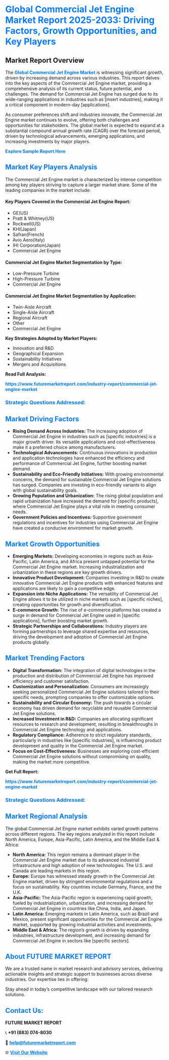 <h1 style="color: #007BFF;">Global Commercial Jet Engine Market Report 2025-2033: Driving Factors, Growth Opportunities, and Key Players</h1>

<section id="overview">
<h2>Market Report Overview</h2>
<p>The <a href="https://www.futuremarketreport.com/industry-report/commercial-jet-engine-market" style="color: #007BFF; text-decoration: none;"><strong>Global Commercial Jet Engine Market</strong></a> is witnessing significant growth, driven by increasing demand across various industries. This report delves into the key aspects of the Commercial Jet Engine market, providing a comprehensive analysis of its current status, future potential, and challenges. The demand for Commercial Jet Engine has surged due to its wide-ranging applications in industries such as [insert industries], making it a critical component in modern-day [applications].</p>
<p>As consumer preferences shift and industries innovate, the Commercial Jet Engine market continues to evolve, offering both challenges and opportunities for stakeholders. The global market is expected to expand at a substantial compound annual growth rate (CAGR) over the forecast period, driven by technological advancements, emerging applications, and increasing investments by major players.</p>
</section>

<section id="overview">
<p><a href="https://www.futuremarketreport.com/request-sample/reportId=106551" style="color: #007BFF; text-decoration: none;"><strong>Explore Sample Report Here</strong></a></p>
</section>

<section id="key-players">
<h2 style="color: #007BFF;">Market Key Players Analysis</h2>
<p>The Commercial Jet Engine market is characterized by intense competition among key players striving to capture a larger market share. Some of the leading companies in the market include:</p>
<h4>Key Players Covered in the Commercial Jet Engine Report:</h4>
<ul><li>GE(US)</li><li>Pratt &amp; Whitney(US)</li><li>Rockwell(US)</li><li>KHI(Japan)</li><li>Safran(French)</li><li>Avio Aero(Italy)</li><li>IHI Corporation(Japan)</li><li>Commercial Jet Engine</li></ul>
<h4>Commercial Jet Engine Market Segmentation by Type:</h4>
<ul><li>Low-Pressure Turbine</li><li>High-Pressure Turbine</li><li>Commercial Jet Engine</li></ul>

<h4>Commercial Jet Engine Market Segmentation by Application:</h4>
<ul><li>Twin-Aisle Aircraft</li><li>Single-Aisle Aircraft</li><li>Regional Aircraft</li><li>Other</li><li>Commercial Jet Engine</li></ul>
<p><strong>Key Strategies Adopted by Market Players:</strong></p>
<ul>
<li>Innovation and R&D</li>
<li>Geographical Expansion</li>
<li>Sustainability Initiatives</li>
<li>Mergers and Acquisitions</li>
</ul>
</section>

<section>
<p><strong>Read Full Analysis: </strong></p><a href="https://www.futuremarketreport.com/industry-report/commercial-jet-engine-market" style="color: #007BFF; text-decoration: none;"><strong>https://www.futuremarketreport.com/industry-report/commercial-jet-engine-market</strong></a>
<h3 style="color: #007BFF;">Strategic Questions Addressed:</h3>
</section>

<section id="driving-factors">
<h2 style="color: #007BFF;">Market Driving Factors</h2>
<ul>
<li><strong>Rising Demand Across Industries:</strong> The increasing adoption of Commercial Jet Engine in industries such as [specific industries] is a major growth driver. Its versatile applications and cost-effectiveness make it a preferred choice among manufacturers.</li>
<li><strong>Technological Advancements:</strong> Continuous innovations in production and application technologies have enhanced the efficiency and performance of Commercial Jet Engine, further boosting market demand.</li>
<li><strong>Sustainability and Eco-Friendly Initiatives:</strong> With growing environmental concerns, the demand for sustainable Commercial Jet Engine solutions has surged. Companies are investing in eco-friendly variants to align with global sustainability goals.</li>
<li><strong>Growing Population and Urbanization:</strong> The rising global population and rapid urbanization have increased the demand for [specific products], where Commercial Jet Engine plays a vital role in meeting consumer needs.</li>
<li><strong>Government Policies and Incentives:</strong> Supportive government regulations and incentives for industries using Commercial Jet Engine have created a conducive environment for market growth.</li>
</ul>
</section>

<section id="growth-opportunities">
<h2 style="color: #007BFF;">Market Growth Opportunities</h2>
<ul>
<li><strong>Emerging Markets:</strong> Developing economies in regions such as Asia-Pacific, Latin America, and Africa present untapped potential for the Commercial Jet Engine market. Increasing industrialization and urbanization in these regions are key growth drivers.</li>
<li><strong>Innovative Product Development:</strong> Companies investing in R&D to create innovative Commercial Jet Engine products with enhanced features and applications are likely to gain a competitive edge.</li>
<li><strong>Expansion into Niche Applications:</strong> The versatility of Commercial Jet Engine allows it to be utilized in niche markets such as [specific niches], creating opportunities for growth and diversification.</li>
<li><strong>E-commerce Growth:</strong> The rise of e-commerce platforms has created a surge in demand for Commercial Jet Engine used in [specific applications], further boosting market growth.</li>
<li><strong>Strategic Partnerships and Collaborations:</strong> Industry players are forming partnerships to leverage shared expertise and resources, driving the development and adoption of Commercial Jet Engine products globally.</li>
</ul>
</section>

<section id="trending-factors">
<h2 style="color: #007BFF;">Market Trending Factors</h2>
<ul>
<li><strong>Digital Transformation:</strong> The integration of digital technologies in the production and distribution of Commercial Jet Engine has improved efficiency and customer satisfaction.</li>
<li><strong>Customization and Personalization:</strong> Consumers are increasingly seeking personalized Commercial Jet Engine solutions tailored to their specific needs, prompting companies to offer customizable options.</li>
<li><strong>Sustainability and Circular Economy:</strong> The push towards a circular economy has driven demand for recyclable and reusable Commercial Jet Engine solutions.</li>
<li><strong>Increased Investment in R&D:</strong> Companies are allocating significant resources to research and development, resulting in breakthroughs in Commercial Jet Engine technology and applications.</li>
<li><strong>Regulatory Compliance:</strong> Adherence to strict regulatory standards, particularly in industries like [specific industries], is influencing product development and quality in the Commercial Jet Engine market.</li>
<li><strong>Focus on Cost-Effectiveness:</strong> Businesses are exploring cost-efficient Commercial Jet Engine solutions without compromising on quality, making the market more competitive.</li>
</ul>
</section>

<section>
<p><strong>Get Full Report: </strong></p><a href="https://www.futuremarketreport.com/industry-report/commercial-jet-engine-market" style="color: #007BFF; text-decoration: none;"><strong>https://www.futuremarketreport.com/industry-report/commercial-jet-engine-market</strong></a>
<h3 style="color: #007BFF;">Strategic Questions Addressed:</h3>
</section>


<section id="regional-analysis">
<h2 style="color: #007BFF;">Market Regional Analysis</h2>
<p>The global Commercial Jet Engine market exhibits varied growth patterns across different regions. The key regions analyzed in this report include North America, Europe, Asia-Pacific, Latin America, and the Middle East & Africa:</p>
<ul>
<li><strong>North America:</strong> This region remains a dominant player in the Commercial Jet Engine market due to its advanced industrial infrastructure and high adoption of new technologies. The U.S. and Canada are leading markets in this region.</li>
<li><strong>Europe:</strong> Europe has witnessed steady growth in the Commercial Jet Engine market, driven by stringent environmental regulations and a focus on sustainability. Key countries include Germany, France, and the U.K.</li>
<li><strong>Asia-Pacific:</strong> The Asia-Pacific region is experiencing rapid growth, fueled by industrialization, urbanization, and increasing demand for Commercial Jet Engine in countries like China, India, and Japan.</li>
<li><strong>Latin America:</strong> Emerging markets in Latin America, such as Brazil and Mexico, present significant opportunities for the Commercial Jet Engine market, supported by growing industrial activities and investments.</li>
<li><strong>Middle East & Africa:</strong> The region’s growth is driven by expanding industries, infrastructure development, and increasing demand for Commercial Jet Engine in sectors like [specific sectors].</li>
</ul>
</section>

<footer>
<h2 style="color: #007BFF;">About FUTURE MARKET REPORT</h2>
<p>We are a trusted name in market research and advisory services, delivering actionable insights and strategic support to businesses across diverse industries. Our expertise lies in offering:</p>

<p>Stay ahead in today’s competitive landscape with our tailored research solutions.</p>

<h2 style="color: #007BFF;">Contact Us:</h2>
<p><strong>FUTURE MARKET REPORT</strong></p>
<p>📞 <strong>+91 (883) 074-8030</strong></p>
<p>📧 <strong><a href="mailto:help@futuremarketreport.com" style="color: #007BFF;">help@futuremarketreport.com</a></strong></p>
<p>🌐 <strong><a href="https://www.futuremarketreport.com/" style="color: #007BFF;">Visit Our Website</a></strong></p>
</footer>
